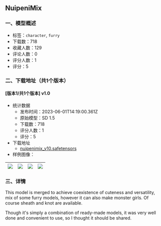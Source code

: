 ## NuipeniMix
### 一、模型概述

- 标签：`character`, `furry`
- 下载数：718
- 收藏人数：129
- 评论人数：0
- 评分人数：1
- 评分：5

### 二、下载地址（共1个版本）

#### [版本1/共1个版本] v1.0

- 统计数据
  - 发布时间：2023-06-01T14:19:00.361Z
  - 原始模型：SD 1.5
  - 下载数：718
  - 评分人数：1
  - 评分：5
- 下载地址
  - [nuipenimix_v10.safetensors](https://civitai.com/api/download/models/86977)
- 样例图像：

| <img src="https://image.civitai.com/xG1nkqKTMzGDvpLrqFT7WA/649ff82b-c514-43a2-aa9f-ff3fa9db27a4/width=450/992843.jpeg" /> | <img src="https://image.civitai.com/xG1nkqKTMzGDvpLrqFT7WA/57e7d1d4-f84e-409a-b6b0-386922176551/width=450/993173.jpeg" /> | <img src="https://image.civitai.com/xG1nkqKTMzGDvpLrqFT7WA/84603f28-cfd8-4b09-9dd4-fdda50f45403/width=450/992922.jpeg" /> | <img src="https://image.civitai.com/xG1nkqKTMzGDvpLrqFT7WA/9cea8272-cdd6-48b8-b0be-bc9a65f37e2a/width=450/993027.jpeg" /> |
| ---- | ---- | ---- | ---- |


### 三、详情
<p>This model is merged to achieve coexistence of cuteness and versatility, mix of some furry models, however it can also make monster girls. Of course sheath and knot are available.</p><p></p><p>Though it's simply a combination of ready-made models, it was very well done and convenient to use, so I thought it should be shared.</p>